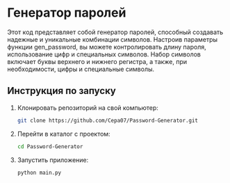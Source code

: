 # Генератор паролей

Этот код представляет собой генератор паролей, способный создавать надежные и уникальные комбинации символов. Настроив параметры функции gen_password, вы можете контролировать длину пароля, использование цифр и специальных символов. Набор символов включает буквы верхнего и нижнего регистра, а также, при необходимости, цифры и специальные символы.

## Инструкция по запуску

1. Клонировать репозиторий на свой компьютер:

   ```bash
   git clone https://github.com/Cepa07/Password-Generator.git
   ```

2. Перейти в каталог с проектом:

   ```bash
   cd Password-Generator
   ```

3. Запустить приложение:

   ```bash
   python main.py
   ```